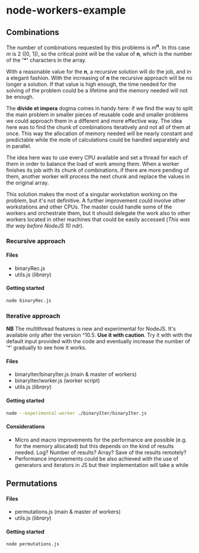 # node-workers-example

## Combinations

The number of combinations requested by this problems is _m_<sup>**n**</sup>. In this case _m_ is 2 ([0, 1]), so the critical point will be the value of **n**, which is the number of the **'\*'** characters in the array.

With a reasonable value for the **n**, a recursive solution will do the job, and in a elegant fashion. With the increasing of **n** the recursive approach will be no longer a solution. If that value is high enough, the time needed for the solving of the problem could be a lifetime and the memory needed will not be enough.

The **divide et impera** dogma comes in handy here: if we find the way to split the main problem in smaller pieces of reusable code and smaller problems we could approach them in a different and more effective way. The idea here was to find the chunk of combinations iteratively and not all of them at once. This way the allocation of memory needed will be nearly constant and predictable while the mole of calculations could be handled separately and in parallel.

The idea here was to use every CPU available and set a thread for each of them in order to balance the load of work among them. When a worker finishes its job with its chunk of combinations, if there are more pending of them, another worker will process the next chunk and replace the values in the original array.

This solution makes the most of a singular workstation working on the problem, but it's not definitive. A further improvement could involve other workstations and other CPUs. The master could handle some of the workers and orchestrate them, but it should delegate the work also to other workers located in other machines that could be easily accessed (_This was the way before NodeJS 10 ndr_).

### Recursive approach

#### Files

- binaryRec.js
- utils.js (_library_)

#### Getting started

```bash
node binaryRec.js
```

### Iterative approach

**NB** The multithread features is new and experimental for NodeJS. It's available only after the version ^10.5. **Use it with caution**. Try it with with the default input provided with the code and eventually increase the number of '\*' gradually to see how it works.

#### Files

- binaryIter/binaryIter.js (main & master of workers)
- binaryIter/worker.js (worker script)
- utils.js (_library_)

#### Getting started

```bash
node --experimental-worker ./binaryIter/binaryIter.js
```

#### Considerations

- Micro and macro improvements for the performance are possible (e.g. for the memory allocated) but this depends
  on the kind of results needed. Log? Number of results? Array? Save of the results remotely?
- Performance improvements could be also achieved with the use of generators and iterators in JS but their implementation will take a while

## Permutations

#### Files

- permutations.js (main & master of workers)
- utils.js (_library_)

#### Getting started

```bash
node permutations.js
```
